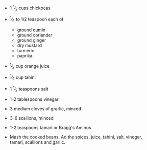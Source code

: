 - 1 <sup>1</sup>⁄<sub>2</sub> cups chickpeas
- <sup>1</sup>⁄<sub>4</sub> to 1/2 teaspoon each of
  - ground cumin
  - ground coriander
  - ground ginger
  - dry mustard
  - turmeric
  - paprika
- <sup>1</sup>⁄<sub>2</sub> cup orange juice
- <sup>1</sup>⁄<sub>4</sub> cup tahini
- 1 <sup>1</sup>⁄<sub>2</sub> teaspoons salt
- 1-2 tablespoons vinegar
- 3 medium cloves of grarlic, minced
- 3-6 scallions, minced
- 1-2 teaspoons tamari or Bragg's Aminos

- Mash the cooked beans. Ad the spices, juice, tahini, salt, vinegar, tamari, scallions and garlic.

